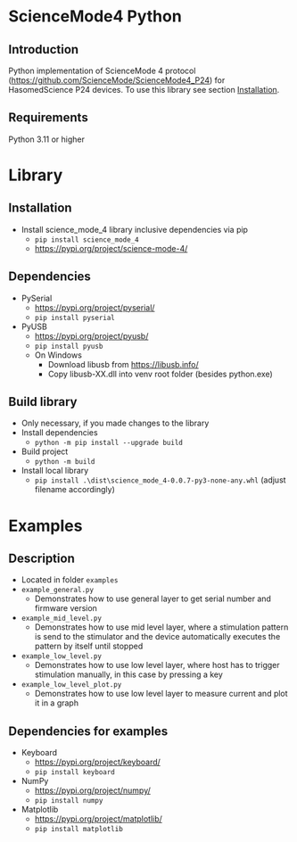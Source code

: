 # ScienceMode4 Python

## Introduction

Python implementation of ScienceMode 4 protocol (https://github.com/ScienceMode/ScienceMode4_P24) for HasomedScience P24 devices. To use this library see section [Installation](#installation).

## Requirements

Python 3.11 or higher

# Library

## Installation

- Install science_mode_4 library inclusive dependencies via pip
  - `pip install science_mode_4`
  - https://pypi.org/project/science-mode-4/

## Dependencies

- PySerial
  - https://pypi.org/project/pyserial/
  - `pip install pyserial`
- PyUSB
  - https://pypi.org/project/pyusb/
  - `pip install pyusb`
  - On Windows
    - Download libusb from https://libusb.info/
    - Copy libusb-XX.dll into venv root folder (besides python.exe)

## Build library
- Only necessary, if you made changes to the library
- Install dependencies
  - `python -m pip install --upgrade build`
- Build project
  - `python -m build`
- Install local library
  - `pip install .\dist\science_mode_4-0.0.7-py3-none-any.whl` (adjust filename accordingly)

# Examples

## Description
- Located in folder `examples`
- `example_general.py`
  - Demonstrates how to use general layer to get serial number and firmware version
- `example_mid_level.py`
  - Demonstrates how to use mid level layer, where a stimulation pattern is send to the stimulator and the device automatically executes the pattern by itself until stopped
- `example_low_level.py`
  - Demonstrates how to use low level layer, where host has to trigger stimulation manually, in this case by pressing a key 
- `example_low_level_plot.py`
  - Demonstrates how to use low level layer to measure current and plot it in a graph

## Dependencies for examples

- Keyboard
  - https://pypi.org/project/keyboard/
  - `pip install keyboard`
- NumPy
  - https://pypi.org/project/numpy/
  - `pip install numpy`
- Matplotlib
  - https://pypi.org/project/matplotlib/
  - `pip install matplotlib`

